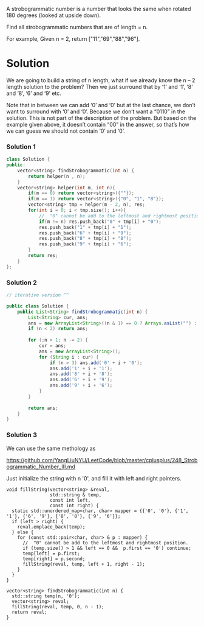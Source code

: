 A strobogrammatic number is a number that looks the same when rotated 180 degrees (looked at upside down).  

Find all strobogrammatic numbers that are of length = n.  

For example, Given n = 2, return ["11","69","88","96"].  

# Solution

We are going to build a string of n length, what if we already know the n – 2 length solution to the problem? Then we just surround that by ‘1’ and ‘1’, ‘8’ and ‘8’, ‘6’ and ‘9’ etc.

Note that in between we can add ‘0’ and ‘0’ but at the last chance, we don’t want to surround with ‘0’ and ‘0’. Because we don’t want a “0110” in the solution. This is not part of the description of the problem. But based on the example given above, it doesn’t contain “00” in the answer, so that’s how we can guess we should not contain ‘0’ and ‘0’.


### Solution 1

```cpp
class Solution {
public:
    vector<string> findStrobogrammatic(int n) {
        return helper(n , n);
    }
    vector<string> helper(int m, int n){
        if(m == 0) return vector<string>({""});
        if(m == 1) return vector<string>({"0", "1", "8"});
        vector<string> tmp = helper(m - 2, n), res;
        for(int i = 0; i < tmp.size(); i++){
            //  "0" cannot be add to the leftmost and rightmost position.
            if(m != n) res.push_back("0" + tmp[i] + "0"); 
            res.push_back("1" + tmp[i] + "1");
            res.push_back("6" + tmp[i] + "9");
            res.push_back("8" + tmp[i] + "8");
            res.push_back("9" + tmp[i] + "6");
        }
        return res;
    }
};
```

### Solution 2

```java
// iterative version ^^

public class Solution {
    public List<String> findStrobogrammatic(int n) {
        List<String> cur, ans;
        ans = new ArrayList<String>((n & 1) == 0 ? Arrays.asList("") : Arrays.asList("0", "1", "8"));
        if (n < 2) return ans;
        
        for (;n > 1; n -= 2) {
            cur = ans;
            ans = new ArrayList<String>();
            for (String i : cur) {
                if (n > 3) ans.add('0' + i + '0');
                ans.add('1' + i + '1');
                ans.add('8' + i + '8');
                ans.add('6' + i + '9');
                ans.add('9' + i + '6');
            }
        }
        
        return ans;
    }
}
```

### Solution 3

We can use the same methology as 

https://github.com/YangLiuNYU/LeetCode/blob/master/cplusplus/248_Strobogrammatic_Number_III.md

Just initialize the string with n '0', and fill it with left and right pointers.

```
void fillString(vector<string> &reval,
                std::string & temp,
                const int left,
                const int right) {
  static std::unordered_map<char, char> mapper = {{'0', '0'}, {'1', '1'}, {'6', '9'}, {'8', '8'}, {'9', '6'}};
  if (left > right) {
    reval.emplace_back(temp);
  } else {
    for (const std::pair<char, char> & p : mapper) {
      //  "0" cannot be add to the leftmost and rightmost position.
      if (temp.size() > 1 && left == 0 &&  p.first == '0') continue;
      temp[left] = p.first;
      temp[right] = p.second;
      fillString(reval, temp, left + 1, right - 1);
    }
  }
}

vector<string> findStrobogrammatic(int n) {
  std::string temp(n, '0');
  vector<string> reval;
  fillString(reval, temp, 0, n - 1);
  return reval;
}
```

